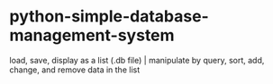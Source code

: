 # python-simple-database-management-system
load, save, display as a list (.db file) | manipulate by query, sort, add, change, and remove data in the list
